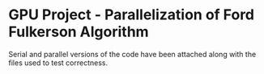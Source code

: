 # GPU Project - Parallelization of Ford Fulkerson Algorithm

Serial and parallel versions of the code have been attached along with the files used to test correctness.
